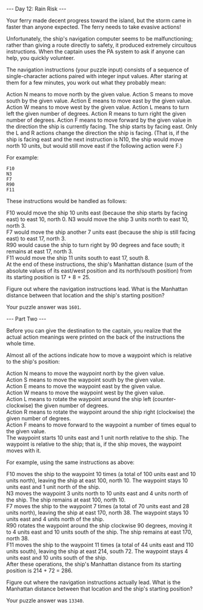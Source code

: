 --- Day 12: Rain Risk ---

Your ferry made decent progress toward the island, but the storm came in faster than anyone expected. The ferry needs to take evasive actions!

Unfortunately, the ship's navigation computer seems to be malfunctioning; rather than giving a route directly to safety, it produced extremely circuitous instructions. When the captain uses the PA system to ask if anyone can help, you quickly volunteer.

The navigation instructions (your puzzle input) consists of a sequence of single-character actions paired with integer input values. After staring at them for a few minutes, you work out what they probably mean:

Action N means to move north by the given value.
Action S means to move south by the given value.
Action E means to move east by the given value.
Action W means to move west by the given value.
Action L means to turn left the given number of degrees.
Action R means to turn right the given number of degrees.
Action F means to move forward by the given value in the direction the ship is currently facing.
The ship starts by facing east. Only the L and R actions change the direction the ship is facing. (That is, if the ship is facing east and the next instruction is N10, the ship would move north 10 units, but would still move east if the following action were F.)

For example:

```
F10
N3
F7
R90
F11
```

These instructions would be handled as follows:

F10 would move the ship 10 units east (because the ship starts by facing east) to east 10, north 0.
N3 would move the ship 3 units north to east 10, north 3.  
F7 would move the ship another 7 units east (because the ship is still facing east) to east 17, north 3.  
R90 would cause the ship to turn right by 90 degrees and face south; it remains at east 17, north 3.  
F11 would move the ship 11 units south to east 17, south 8.  
At the end of these instructions, the ship's Manhattan distance (sum of the absolute values of its east/west position and its north/south position) from its starting position is 17 + 8 = 25.  

Figure out where the navigation instructions lead. What is the Manhattan distance between that location and the ship's starting position?

Your puzzle answer was `1601`.

--- Part Two ---

Before you can give the destination to the captain, you realize that the actual action meanings were printed on the back of the instructions the whole time.

Almost all of the actions indicate how to move a waypoint which is relative to the ship's position:

Action N means to move the waypoint north by the given value.  
Action S means to move the waypoint south by the given value.  
Action E means to move the waypoint east by the given value.  
Action W means to move the waypoint west by the given value.  
Action L means to rotate the waypoint around the ship left (counter-clockwise) the given number of degrees.  
Action R means to rotate the waypoint around the ship right (clockwise) the given number of degrees.  
Action F means to move forward to the waypoint a number of times equal to the given value.  
The waypoint starts 10 units east and 1 unit north relative to the ship. The waypoint is relative to the ship; that is, if the ship moves, the waypoint moves with it.  

For example, using the same instructions as above:


F10 moves the ship to the waypoint 10 times (a total of 100 units east and 10 units north), leaving the ship at east 100, north 10. The waypoint stays 10 units east and 1 unit north of the ship.  
N3 moves the waypoint 3 units north to 10 units east and 4 units north of the ship. The ship remains at east 100, north 10.  
F7 moves the ship to the waypoint 7 times (a total of 70 units east and 28 units north), leaving the ship at east 170, north 38. The waypoint stays 10 units east and 4 units north of the ship.  
R90 rotates the waypoint around the ship clockwise 90 degrees, moving it to 4 units east and 10 units south of the ship. The ship remains at east 170, north 38.  
F11 moves the ship to the waypoint 11 times (a total of 44 units east and 110 units south), leaving the ship at east 214, south 72. The waypoint stays 4 units east and 10 units south of the ship.  
After these operations, the ship's Manhattan distance from its starting position is 214 + 72 = 286.

Figure out where the navigation instructions actually lead. What is the Manhattan distance between that location and the ship's starting position?

Your puzzle answer was `13340`.